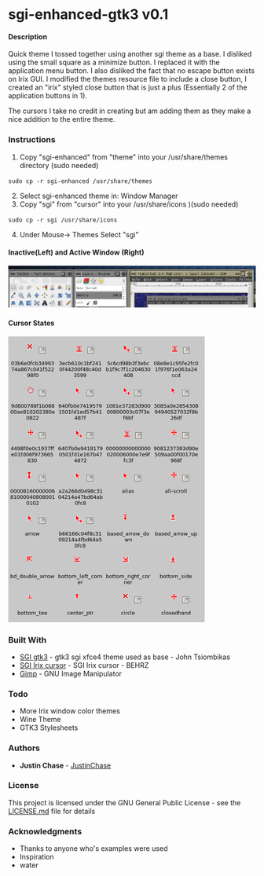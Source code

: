 # sgi-enhanced-gtk3 v0.1

#### Description
Quick theme I tossed together using another sgi theme as a base. I disliked using the small square as a minimize button.
I replaced it with the application menu button. I also disliked the fact that no escape button exists on Irix GUI.
I modified the themes resource file to include a close button, I created an "irix" styled close button that is just
a plus (Essentially 2 of the application buttons in 1).

The cursors I take no credit in creating but am adding them as they make a nice addition to the entire theme.

### Instructions

1) Copy "sgi-enhanced" from "theme" into your /usr/share/themes directory (sudo needed)

`sudo cp -r sgi-enhanced /usr/share/themes`

2) Select sgi-enhanced theme in: Window Manager
3) Copy "sgi" from "cursor" into your /usr/share/icons )(sudo needed)

`sudo cp -r sgi /usr/share/icons`

4) Under Mouse-> Themes Select "sgi"

#### Inactive(Left) and Active Window (Right)

![Alt text](./docs/sgi-enhanced.png?raw=true "sgi-enhanced-gtk3 v0.1")

#### Cursor States

![Alt text](./docs/cursor_example.png?raw=true "cursor states")

### Built With
* [SGI gtk3](https://www.gnome-look.org/p/1015906/) - gtk3 sgi xfce4 theme used as base - John Tsiombikas
* [SGI Irix cursor](https://www.gnome-look.org/p/999497/) - SGI Irix cursor - BEHRZ
* [Gimp](https://www.gimp.org/) - GNU Image Manipulator

### Todo
-   More Irix window color themes
-   Wine Theme
-   GTK3 Stylesheets

### Authors
* **Justin Chase** - [JustinChase](https://github.com/jujum4n)

### License
This project is licensed under the GNU General Public License - see the [LICENSE.md](LICENSE.md) file for details

### Acknowledgments
* Thanks to anyone who's examples were used
* Inspiration
* water

